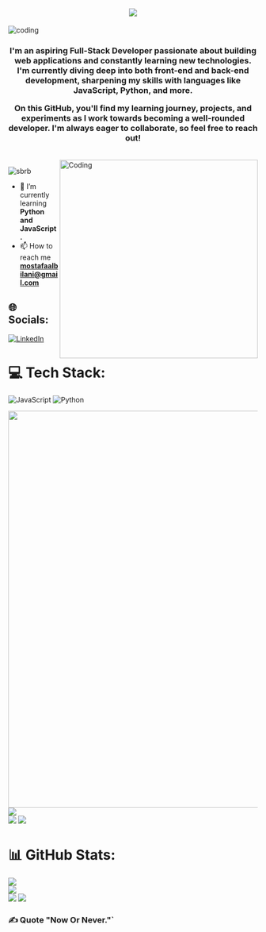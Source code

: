 <h1 align="center">
    <img src="https://readme-typing-svg.herokuapp.com/?font=Righteous&size=35&center=true&vCenter=true&width=700&height=70&duration=4000&lines=Welcome+To!+MY+Coding+Play+Ground👋!;" />
</h1>


<img align="top" alt="coding" src="https://user-images.githubusercontent.com/109351602/202650321-7f4da361-f98f-4345-8df4-adf352a11322.gif">
<h3 align="center">I'm an aspiring Full-Stack Developer passionate about building web applications and constantly learning new technologies. I'm currently diving deep into both front-end and back-end development, sharpening my skills with languages like JavaScript, Python, and more.

On this GitHub, you'll find my learning journey, projects, and experiments as I work towards becoming a well-rounded developer. I'm always eager to collaborate, so feel free to reach out!</h3>
<br>
<img align="right" alt="Coding" width="400" src="https://user-images.githubusercontent.com/109351602/202650753-852189c1-9c35-4e3b-9d7e-24ed50f5e03d.gif">
<p align="left"><img src="https://komarev.com/ghpvc/?username=Mostafa-Al-Bilani&label=Profile%20views&color=0e75b6&style=flat" alt="sbrb" /></p>

- 🌱 I’m currently learning **Python and JavaScript.**
- 📫 How to reach me **mostafaalbilani@gmail.com**

## 🌐 Socials:
[![LinkedIn](https://img.shields.io/badge/LinkedIn-%230077B5.svg?logo=linkedin&logoColor=white)](https://lb.linkedin.com/in/mostafa-al-bilani-65839a334?trk=people-guest_people_search-card)

# 💻 Tech Stack:
![JavaScript](https://img.shields.io/badge/javascript-%23323330.svg?style=for-the-badge&logo=javascript&logoColor=%23F7DF1E)
![Python](https://img.shields.io/badge/python-3670A0?style=for-the-badge&logo=python&logoColor=ffdd54)


<img width=800 src="https://github-profile-trophy.vercel.app/?username=Mostafa-Al-Bilani&column=8&theme=gruvbox&no-frame=true"/><br/>
![](https://github-profile-summary-cards.vercel.app/api/cards/profile-details?username=Mostafa-Al-Bilani&theme=github_dark)<br/>
![](https://github-profile-summary-cards.vercel.app/api/cards/repos-per-language?username=Mostafa-Al-Bilani&theme=github_dark)
![](https://github-profile-summary-cards.vercel.app/api/cards/most-commit-language?username=Mostafa-Al-Bilani&theme=github_dark)

# 📊 GitHub Stats:
![](https://github-readme-stats.vercel.app/api?username=Mostafa-Al-Bilani&theme=radical&hide_border=false&include_all_commits=true&count_private=false)<br />
![](https://github-readme-streak-stats.herokuapp.com/?user=Mostafa-Al-Bilani&theme=radical&hide_border=false)<br />
![](https://github-profile-summary-cards.vercel.app/api/cards/stats?username=Mostafa-Al-Bilani&theme=github_dark)
![](https://github-profile-summary-cards.vercel.app/api/cards/productive-time?username=Mostafa-Al-Bilani&theme=github_dark)

### ✍️ Quote "Now Or Never."`
